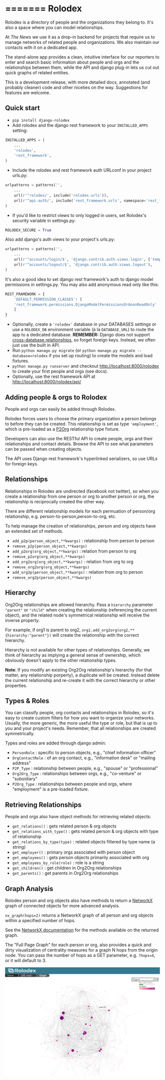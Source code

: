 =======
Rolodex
=======

Rolodex is a directory of people and the organizations they belong to. It's also a space where you can model relationships.

At _The News_ we use it as a drop-in backend for projects that require us to manage networks of related people and organizations. We also maintain our contacts with it on a dedicated app.

The stand-alone app provides a clean, intuitive interface for our reporters to enter and search basic information about people and orgs and the relationships between them, while the API and django plug-in lets us cut out quick graphs of related entities.

This is a development release, with more detailed docs, annotated (and probably cleaner) code and other niceties on the way. Suggestions for features are welcome.

Quick start
-----------
- `pip install django-rolodex`
- Add rolodex and the django rest framework to your `INSTALLED_APPS` setting:
```python
INSTALLED_APPS = (
    ...
    'rolodex',
    'rest_framework',
)
```
- Include the rolodex and rest framework auth URLconf in your project urls.py:
```python
urlpatterns = patterns('',
    ...
    url(r'^rolodex/', include('rolodex.urls')),
    url(r'^api-auth/', include('rest_framework.urls', namespace='rest_framework')),
)
```
- If you'd like to restrict views to only logged in users, set Rolodex's security variable in settings.py:
```python
ROLODEX_SECURE = True 
```
Also add django's auth views to your project's urls.py:
```python
urlpatterns = patterns('',
    ...
    url(r'^accounts/login/$', 'django.contrib.auth.views.login', {'template_name':'admin/login.html'}),
    url(r'^accounts/logout/$', 'django.contrib.auth.views.logout'),
)
```
It's also a good idea to set django rest framework's auth to django model permissions in settings.py. You may also add anonymous read only like this:
```python
REST_FRAMEWORK = {
    'DEFAULT_PERMISSION_CLASSES': [
	'rest_framework.permissions.DjangoModelPermissionsOrAnonReadOnly'
    ]
}
```
- Optionally, create a `'rolodex'` database in your DATABASES settings or use a `ROLODEX_DB` environment variable (à la  `DATABASE_URL`) to route the app to a dedicated database. __REMEMBER:__ Django does not support [cross-database relationships](https://docs.djangoproject.com/en/dev/topics/db/multi-db/#cross-database-relations), so forget foreign keys. Instead, we often just use the built in API.
- Run `python manage.py migrate` (or `python manage.py migrate --database=rolodex` if you set up routing) to create the models and load fixtures.
- `python manage.py runserver` and checkout [http://localhost:8000/rolodex](http://localhost:8000/rolodex) to create your first people and orgs (see docs). 
- Optionally, use the rest framework API at [http://localhost:8000/rolodex/api/](http://localhost:8000/rolodex/api/)


Adding people & orgs to Rolodex
--------------------------------
People and orgs can easily be added through Rolodex. 

Rolodex forces users to choose the primary organization a person belongs to before they can be created. This relationship is set as type `'employment'`, which is pre-loaded as a [P2Org](#types_and_roles) relationship type fixture.

Developers can also use the RESTful API to create people, orgs and their relationships and contact details. Browse the API to see what parameters can be passed when creating objects.

The API uses Django rest framework's hyperlinked serializers, so use URLs for foreign keys.


Relationships
-------------
Relationships in Rolodex are undirected (facebook not twitter), so when you create a relationship from one person or org to another person or org, the relationship is reciprocally created the other way. 

There are different relationship models for each permuation of person/org relationship, e.g. person-to-person,person-to-org, etc.

To help manage the creation of relationships, person and org objects have an extended set of methods.

- `add_p2p(person_object,**kwargs)` : relationship from person to person
- `remove_p2p(person_object,**kwargs)`
- `add_p2org(org_object,**kwargs)` : relation from person to org
- `remove_p2org(org_object,**kwargs)`
- `add_org2org(org_object,**kwargs)` : relation from org to org
- `remove_org2org(org_object,**kwargs)`
- `add_org2p(person_object,**kwargs)` : relation from org to person
- `remove_org2p(person_object,**kwargs)`


Hierarchy
----------
Org2Org relationships are allowed hierarchy. Pass a `hierarchy` parameter `"parent"` or `"child"` when creating the relationship (referencing the current object), and the related node's symmetrical relationship will receive the inverse property. 

For example, if org1 is parent to org2, `org1.add_org2org(org2,**{hierarchy:"parent"})` will create the relationship with the correct hierarchy. 

Hierarchy is not available for other types of relationships. Generally, we think of hierarchy as implying a general sense of ownership, which obviously doesn't apply to the other relationship types. 

__Note__: If you modify an existing Org2Org relationship's hierarchy (for that matter, any relationship porperty), a duplicate will be created. Instead delete the current relationship and re-create it with the correct hierarchy or other properties.


<a name="types_and_roles"></a>Types & Roles
-------------
You can classify people, org contacts and relationships in Rolodex, so it's easy to create custom filters for how you want to organize your networks. Usually, the more generic, the more useful the type or role, but that is up to you and your project's needs. Remember, that all relationships are created symmetrically.

Types and roles are added through django admin:
- `PersonRole` : specific to person objects, e.g., "chief information officer"
- `OrgContactRole` : of an org contact, e.g., "information desk" or "mailing address"
- `P2P_Type` : relationship between people, e.g., "spouse" or "professional"
- `Org2Org_Type` : relationships between orgs, e.g., "co-venture" or "subsidiary"
- `P2Org_Type` : relationships between people and orgs, where "employment" is a pre-loaded fixture.


Retrieving Relationships
-----------------------
People and orgs also have object methods for retrieving related objects:

- `get_relations()` : gets related person & org objects
- `get_relations_with_type()` : gets related person & org objects with type of relationship
- `get_relations_by_type(type)` : related objects filtered by type name (a string)
- `get_employer()` : primary orgs associated with person object
- `get_employees()` : gets person objects primarily associated with org
- `get_employees_by_role(role)` : role is a string
- `get_children()` : get children in Org2Org relationships
- `get_parents()` : get parents in Org2Org relationships


Graph Analysis
--------------

Rolodex person and org objects also have methods to return a [NetworkX](http://networkx.github.io/) graph of connected objects for more advanced analysis.

`nx_graph(hops=2)` returns a NetworkX graph of all person and org objects within a specified number of hops.

See the [NetworkX documentation](http://networkx.github.io/documentation/latest/reference/index.html) for the methods available on the returned graph.

The "Full Page Graph" for each person or org, also provides a quick and dirty visualization of centrality measures for a graph N hops from the origin node. You can pass the number of hops as a GET parameter, e.g. `?hops=4`, or it will default to 3.

![Rolodex](screenshot.png)